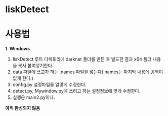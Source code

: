 # liskDetect

사용법
=====

**1. Windows**

  1. liskDetect 루트 디렉토리에 darknet 폴더를 만든 후 빌드한 결과 x64 폴더 내용을 복사 붙여넣기한다.
  2. data 파일에 쓰고자 하는 .names 파일을 넣는다(.names는 마지막 내용에 공백이 없게 한다.)
  3. config.py 설정파일을 알맞게 수정한다.
  4. detect.py, Mywindow.py에 쓰려고 하는 설정정보에 맞게 수정한다.
  5. 실행은 main2.py이다.

**아직 완성되지 않음**
